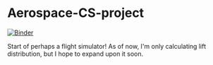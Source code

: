 # Aerospace-CS-project
[![Binder](https://mybinder.org/badge_logo.svg)](https://mybinder.org/v2/gh/juandurante2005/Aerospace-CS-project/HEAD)

Start of perhaps a flight simulator! As of now, I'm only calculating lift distribution, but I hope to expand upon it soon.
